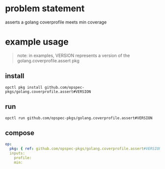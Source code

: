 # problem statement
asserts a golang coverprofile meets min coverage

# example usage

> note: in examples, VERSION represents a version of the golang.coverprofile.assert pkg

## install

```shell
opctl pkg install github.com/opspec-pkgs/golang.coverprofile.assert#VERSION
```

## run

```
opctl run github.com/opspec-pkgs/golang.coverprofile.assert#VERSION
```

## compose

```yaml
op:
  pkg: { ref: github.com/opspec-pkgs/golang.coverprofile.assert#VERSION }
  inputs: 
    profile:
    min:
```

